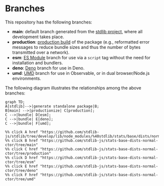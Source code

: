 <!--

@license Apache-2.0

Copyright (c) 2022 The Stdlib Authors.

Licensed under the Apache License, Version 2.0 (the "License");
you may not use this file except in compliance with the License.
You may obtain a copy of the License at

    http://www.apache.org/licenses/LICENSE-2.0

Unless required by applicable law or agreed to in writing, software
distributed under the License is distributed on an "AS IS" BASIS,
WITHOUT WARRANTIES OR CONDITIONS OF ANY KIND, either express or implied.
See the License for the specific language governing permissions and
limitations under the License.

-->

# Branches

This repository has the following branches:

-   **main**: default branch generated from the [stdlib project][stdlib-url], where all development takes place.
-   **production**: [production build][production-url] of the package (e.g., reformatted error messages to reduce bundle sizes and thus the number of bytes transmitted over a network).
-   **esm**: [ES Module][esm-url] branch for use via a `script` tag without the need for installation and bundlers.
-   **deno**: [Deno][deno-url] branch for use in Deno.
-   **umd**: [UMD][umd-url] branch for use in Observable, or in dual browser/Node.js environments.

The following diagram illustrates the relationships among the above branches:

```mermaid
graph TD;
A[stdlib]-->|generate standalone package|B;
B[main] -->|productionize| C[production];
C -->|bundle| D[esm];
C -->|bundle| E[deno];
C -->|bundle| F[umd];

%% click A href "https://github.com/stdlib-js/stdlib/tree/develop/lib/node_modules/%40stdlib/stats/base/dists/normal/ctor"
%% click B href "https://github.com/stdlib-js/stats-base-dists-normal-ctor/tree/main"
%% click C href "https://github.com/stdlib-js/stats-base-dists-normal-ctor/tree/production"
%% click D href "https://github.com/stdlib-js/stats-base-dists-normal-ctor/tree/esm"
%% click E href "https://github.com/stdlib-js/stats-base-dists-normal-ctor/tree/deno"
%% click F href "https://github.com/stdlib-js/stats-base-dists-normal-ctor/tree/umd"
```

[stdlib-url]: https://github.com/stdlib-js/stdlib/tree/develop/lib/node_modules/%40stdlib/stats/base/dists/normal/ctor
[production-url]: https://github.com/stdlib-js/stats-base-dists-normal-ctor/tree/production
[deno-url]: https://github.com/stdlib-js/stats-base-dists-normal-ctor/tree/deno
[umd-url]: https://github.com/stdlib-js/stats-base-dists-normal-ctor/tree/umd
[esm-url]: https://github.com/stdlib-js/stats-base-dists-normal-ctor/tree/esm
